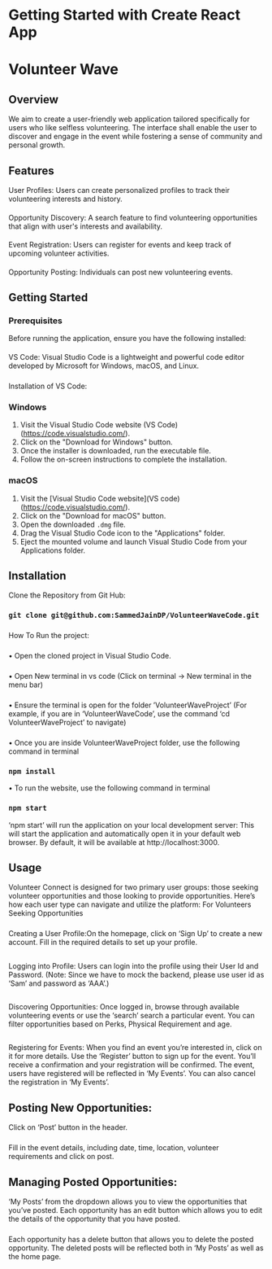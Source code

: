 # Getting Started with Create React App

# Volunteer Wave
## Overview
We aim to create a user-friendly web application tailored specifically for users who like selfless volunteering. The interface shall enable the user to discover and engage in the event while fostering a sense of community and personal growth.
## Features
User Profiles: Users can create personalized profiles to track their volunteering interests and history.
####
Opportunity Discovery: A search feature to find volunteering opportunities that align with user's interests and availability. 
####
Event Registration: Users can register for events and keep track of upcoming volunteer activities.
####
Opportunity Posting: Individuals can post new volunteering events.
## Getting Started
### Prerequisites
Before running the application, ensure you have the following installed:
####
VS Code: Visual Studio Code is a lightweight and powerful code editor developed by Microsoft for Windows, macOS, and Linux. 
###
Installation of VS Code:
### Windows

1. Visit the Visual Studio Code website (VS Code)(https://code.visualstudio.com/).
2. Click on the "Download for Windows" button.
3. Once the installer is downloaded, run the executable file.
4. Follow the on-screen instructions to complete the installation.

### macOS

1. Visit the [Visual Studio Code website](VS code)(https://code.visualstudio.com/).
2. Click on the "Download for macOS" button.
3. Open the downloaded `.dmg` file.
4. Drag the Visual Studio Code icon to the "Applications" folder.
5. Eject the mounted volume and launch Visual Studio Code from your Applications folder.
## Installation	
Clone the Repository from Git Hub:
### `git clone git@github.com:SammedJainDP/VolunteerWaveCode.git`
###
How To Run the project:
###
•	Open the cloned project in Visual Studio Code.
###
•	Open New terminal in vs code (Click on terminal -> New terminal in the menu bar)
###
•	Ensure the terminal is open for the folder ’VolunteerWaveProject’
(For example, if you are in ‘VolunteerWaveCode’, use the command ‘cd VolunteerWaveProject’ to navigate)
###
•	Once you are inside VolunteerWaveProject folder, use the following command in terminal 
### `npm install`
•	To run the website, use the following command in terminal
### `npm start`
‘npm start’ will run the application on your local development server:
This will start the application and automatically open it in your default web browser. By default, it will be available at http://localhost:3000.

## Usage
Volunteer Connect is designed for two primary user groups: those seeking volunteer opportunities and those looking to provide opportunities. Here’s how each user type can navigate and utilize the platform:
For Volunteers Seeking Opportunities
###
Creating a User Profile:On the homepage, click on ‘Sign Up’ to create a new account.
Fill in the required details to set up your profile.
##
Logging into Profile:
Users can login into the profile using their User Id and Password. (Note: Since we have to mock the backend, please use user id as ‘Sam’ and password as ‘AAA’.)
##
Discovering Opportunities:
Once logged in, browse through available volunteering events or use the ‘search’ search a particular event.
You can filter opportunities based on Perks, Physical Requirement and age.
##
Registering for Events:
When you find an event you’re interested in, click on it for more details.
Use the ‘Register’ button to sign up for the event. You’ll receive a confirmation and your registration will be confirmed.
The event, users have registered will be reflected in ‘My Events’.  You can also cancel the registration in ‘My Events’.
## Posting New Opportunities:
Click on ‘Post’ button in the header.
###
Fill in the event details, including date, time, location, volunteer requirements and click on post.
###
## Managing Posted Opportunities:
‘My Posts’ from the dropdown allows you to view the opportunities that you’ve posted.
Each opportunity has an edit button which allows you to edit the details of the opportunity that you have posted.
###

Each opportunity has a delete button that allows you to delete the posted opportunity. The deleted posts will be reflected both in ‘My Posts’ as well as the home page.
